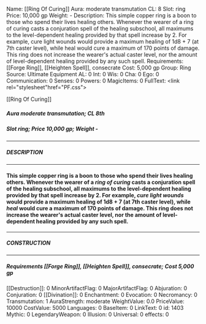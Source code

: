 Name: [[Ring Of Curing]]
Aura: moderate transmutation
CL: 8
Slot: ring
Price: 10,000 gp
Weight: -
Description: This simple copper ring is a boon to those who spend their lives healing others. Whenever the wearer of a ring of curing casts a conjuration spell of the healing subschool, all maximums to the level-dependent healing provided by that spell increase by 2. For example, cure light wounds would provide a maximum healing of 1d8 + 7 (at 7th caster level), while heal would cure a maximum of 170 points of damage. This ring does not increase the wearer's actual caster level, nor the amount of level-dependent healing provided by any such spell.
Requirements: [[Forge Ring]], [[Heighten Spell]], consecrate
Cost: 5,000 gp
Group: Ring
Source: Ultimate Equipment
AL: 0
Int: 0
Wis: 0
Cha: 0
Ego: 0
Communication: 0
Senses: 0
Powers: 0
MagicItems: 0
FullText: <link rel="stylesheet"href="PF.css"><div class="heading"><p class="alignleft">[[Ring Of Curing]]</p><div style="clear: both;"></div></div><div><h5><b>Aura </b>moderate transmutation; <b>CL </b>8th</h5><h5><b>Slot </b>ring; <b>Price </b>10,000 gp; <b>Weight </b>-</h5></div><hr/><div><h5><b>DESCRIPTION</b></h5></div><hr/><div><h4><p>This simple copper ring is a boon to those who spend their lives healing others. Whenever the wearer of a <i>ring of curing</i> casts a conjuration spell of the healing subschool, all maximums to the level-dependent healing provided by that spell increase by 2. For example, <i>cure light wounds</i> would provide a maximum healing of 1d8 + 7 (at 7th caster level), while <i>heal</i> would cure a maximum of 170 points of damage. This ring does not increase the wearer's actual caster level, nor the amount of level-dependent healing provided by any such spell.</p></h4></div><hr/><div><h5><b>CONSTRUCTION</b></h5></div><hr/><div><h5><b>Requirements </b>[[Forge Ring]], [[Heighten Spell]], <i>consecrate</i>; <b>Cost </b>5,000 gp</h5></div>
[[Destruction]]: 0
MinorArtifactFlag: 0
MajorArtifactFlag: 0
Abjuration: 0
Conjuration: 0
[[Divination]]: 0
Enchantment: 0
Evocation: 0
Necromancy: 0
Transmutation: 1
AuraStrength: moderate
WeightValue: 0.0
PriceValue: 10000
CostValue: 5000
Languages: 0
BaseItem: 0
LinkText: 0
id: 1403
Mythic: 0
LegendaryWeapon: 0
Illusion: 0
Universal: 0
effects: 0
